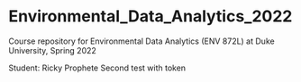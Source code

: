 # Environmental_Data_Analytics_2022

Course repository for Environmental Data Analytics (ENV 872L) at Duke University, Spring 2022

Student: Ricky Prophete
Second test with token
